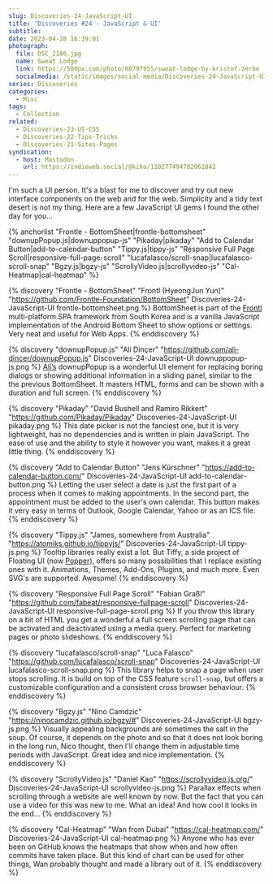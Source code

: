 ```yaml
---
slug: Discoveries-24-JavaScript-UI
title: 'Discoveries #24 - JavaScript & UI'
subtitle:
date: 2023-04-28 16:39:01
photograph:
  file: DSC_2186.jpg
  name: Sweat Lodge
  link: https://500px.com/photo/80797955/sweat-lodge-by-kristof-zerbe
  socialmedia: /static/images/social-media/Discoveries-24-JavaScript-UI.png
series: Discoveries
categories:
  - Misc
tags:
  - Collection
related:
  - Discoveries-23-UI-CSS
  - Discoveries-22-Tips-Tricks
  - Discoveries-21-Sites-Pages
syndication:
  - host: Mastodon
    url: https://indieweb.social/@kiko/110277494782061842
---
```


I'm such a UI person. It's a blast for me to discover and try out new interface components on the web and for the web. Simplicity and a tidy text desert is not my thing. Here are a few JavaScript UI gems I found the other day for you...

{% anchorlist 
  "Frontle - BottomSheet|frontle-bottomsheet"
  "downupPopup.js|downuppopup-js"
  "Pikaday|pikaday"
  "Add to Calendar Button|add-to-calendar-button"
  "Tippy.js|tippy-js"
  "Responsive Full Page Scroll|responsive-full-page-scroll"
  "lucafalasco/scroll-snap|lucafalasco-scroll-snap"
  "Bgzy.js|bgzy-js"
  "ScrollyVideo.js|scrollyvideo-js"
  "Cal-Heatmap|cal-heatmap"
%}

<!-- more -->

{% discovery "Frontle - BottomSheet" "Frontl (HyeongJun Yun)" "https://github.com/Frontle-Foundation/BottomSheet" Discoveries-24-JavaScript-UI frontle-bottomsheet.png %}
BottomSheet is part of the <a href="https://frontle.org/" title="‌">Frontl</a> multi-platform SPA framework from South Korea and is a vanilla JavaScript implementation of the Android Bottom Sheet to show options or settings. Very neat and useful for Web Apps.
{% enddiscovery %}

{% discovery "downupPopup.js" "Ali Dinçer" "https://github.com/ali-dincer/downupPopup.js" Discoveries-24-JavaScript-UI downuppopup-js.png %}
<a href="https://dincerali.com/" title="‌">Ali’s</a> downupPopup is a wonderful UI element for replacing boring dialogs or showing additional information in a sliding panel, similar to the the previous BottomSheet. It masters HTML, forms and can be shown with a duration and full screen.
{% enddiscovery %}

{% discovery "Pikaday" "David Bushell and Ramiro Rikkert" "https://github.com/Pikaday/Pikaday" Discoveries-24-JavaScript-UI pikaday.png %}
This date picker is not the fanciest one, but it is very lightweight, has no dependencies and is written in plain JavaScript. The ease of use and the ability to style it however you want, makes it a great little thing.
{% enddiscovery %}

{% discovery "Add to Calendar Button" "Jens Kürschner" "https://add-to-calendar-button.com/" Discoveries-24-JavaScript-UI add-to-calendar-button.png %}
Letting the user select a date is just the first part of a process when it comes to making appointments. In the second part, the appointment must be added to the user&#39;s own calendar. This button makes it very easy in terms of Outlook, Google Calendar, Yahoo or as an ICS file.
{% enddiscovery %}

{% discovery "Tippy.js" "James, somewhere from Australia" "https://atomiks.github.io/tippyjs/" Discoveries-24-JavaScript-UI tippy-js.png %}
Tooltip libraries really exist a lot. But Tiffy, a side project of Floating UI (now <a href="https://popper.js.org/" title="‌">Popper</a>), offers so many possibilities that I replace existing ones with it. Animations, Themes, Add-Ons, Plugins, and much more. Even SVG&#39;s are supported. Awesome!
{% enddiscovery %}

{% discovery "Responsive Full Page Scroll" "Fabian Graßl" "https://github.com/fabeat/responsive-fullpage-scroll" Discoveries-24-JavaScript-UI responsive-full-page-scroll.png %}
If you throw this library on a bit of HTML you get a wonderful a full screen scrolling page that can be activated and deactivated using a media query. Perfect for marketing pages or photo slideshows.
{% enddiscovery %}

{% discovery "lucafalasco/scroll-snap" "Luca Falasco" "https://github.com/lucafalasco/scroll-snap" Discoveries-24-JavaScript-UI lucafalasco-scroll-snap.png %}
This library helps to snap a page when user stops scrolling. It is build on top of the CSS feature <code>scroll-snap</code>, but offers a customizable configuration and a consistent cross browser behaviour.
{% enddiscovery %}

{% discovery "Bgzy.js" "Nino Camdzic" "https://ninocamdzic.github.io/bgzy/#" Discoveries-24-JavaScript-UI bgzy-js.png %}
Visually appealing backgrounds are sometimes the salt in the soup. Of course, it depends on the photo and so that it does not look boring in the long run, Nico thought, then I&#39;ll change them in adjustable time periods with JavaScript. Great idea and nice implementation.
{% enddiscovery %}

{% discovery "ScrollyVideo.js" "Daniel Kao" "https://scrollyvideo.js.org/" Discoveries-24-JavaScript-UI scrollyvideo-js.png %}
Parallax effects when scrolling through a website are well known by now. But the fact that you can use a video for this was new to me. What an idea! And how cool it looks in the end...
{% enddiscovery %}

{% discovery "Cal-Heatmap" "Wan from Dubai" "https://cal-heatmap.com/" Discoveries-24-JavaScript-UI cal-heatmap.png %}
Anyone who has ever been on GitHub knows the heatmaps that show when and how often commits have taken place. But this kind of chart can be used for other things, Wan probably thought and made a library out of it.
{% enddiscovery %}

